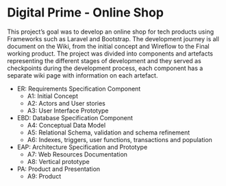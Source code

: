 # Digital Prime - Online Shop

This project’s goal was to develop an online shop for tech products using Frameworks such as Laravel and Bootstrap. The development journey is all document on the Wiki, from the initial concept and Wireflow to the Final working product. The project was divided into components and artefacts representing the different stages of development and they served as checkpoints during the development process, each component has a separate wiki page with information on each artefact.

* ER: Requirements Specification Component
	* A1: Initial Concept
	* A2: Actors and User stories
	* A3: User Interface Prototype
* EBD: Database Specification Component
	* A4: Conceptual Data Model
	* A5: Relational Schema, validation and schema refinement
	* A6: Indexes, triggers, user functions, transactions and population
* EAP: Architecture Specification and Prototype
	* A7: Web Resources Documentation
	* A8: Vertical prototype
* PA: Product and Presentation
	* A9: Product
 
